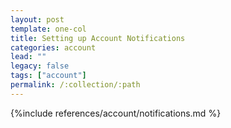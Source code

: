 ```yaml
--- 
layout: post
template: one-col
title: Setting up Account Notifications
categories: account
lead: ""
legacy: false
tags: ["account"]
permalink: /:collection/:path
---
```




{%include references/account/notifications.md %}
